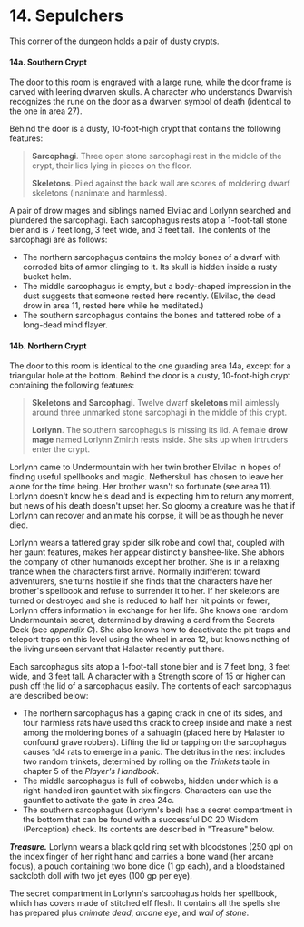 # 14. Sepulchers

This corner of the dungeon holds a pair of dusty crypts.

#### 14a. Southern Crypt

The door to this room is engraved with a large rune, while the door frame is carved with leering dwarven skulls. A character who understands Dwarvish recognizes the rune on the door as a dwarven symbol of death (identical to the one in area 27).

Behind the door is a dusty, 10-foot-high crypt that contains the following features:

>**Sarcophagi**. Three open stone sarcophagi rest in the middle of the crypt, their lids lying in pieces on the floor.
>
>**Skeletons**. Piled against the back wall are scores of moldering dwarf skeletons (inanimate and harmless).
>

A pair of drow mages and siblings named Elvilac and Lorlynn searched and plundered the sarcophagi. Each sarcophagus rests atop a 1-foot-tall stone bier and is 7 feet long, 3 feet wide, and 3 feet tall. The contents of the sarcophagi are as follows:

- The northern sarcophagus contains the moldy bones of a dwarf with corroded bits of armor clinging to it. Its skull is hidden inside a rusty bucket helm.
- The middle sarcophagus is empty, but a body-shaped impression in the dust suggests that someone rested here recently. (Elvilac, the dead drow in area 11, rested here while he meditated.)
- The southern sarcophagus contains the bones and tattered robe of a long-dead mind flayer.

#### 14b. Northern Crypt

The door to this room is identical to the one guarding area 14a, except for a triangular hole at the bottom. Behind the door is a dusty, 10-foot-high crypt containing the following features:

>**Skeletons and Sarcophagi**. Twelve dwarf **skeletons** mill aimlessly around three unmarked stone sarcophagi in the middle of this crypt.
>
>**Lorlynn**. The southern sarcophagus is missing its lid. A female **drow mage** named Lorlynn Zmirth rests inside. She sits up when intruders enter the crypt.
>

Lorlynn came to Undermountain with her twin brother Elvilac in hopes of finding useful spellbooks and magic. Netherskull has chosen to leave her alone for the time being. Her brother wasn't so fortunate (see area 11). Lorlynn doesn't know he's dead and is expecting him to return any moment, but news of his death doesn't upset her. So gloomy a creature was he that if Lorlynn can recover and animate his corpse, it will be as though he never died.

Lorlynn wears a tattered gray spider silk robe and cowl that, coupled with her gaunt features, makes her appear distinctly banshee-like. She abhors the company of other humanoids except her brother. She is in a relaxing trance when the characters first arrive. Normally indifferent toward adventurers, she turns hostile if she finds that the characters have her brother's spellbook and refuse to surrender it to her. If her skeletons are turned or destroyed and she is reduced to half her hit points or fewer, Lorlynn offers information in exchange for her life. She knows one random Undermountain secret, determined by drawing a card from the Secrets Deck (see *appendix C*). She also knows how to deactivate the pit traps and teleport traps on this level using the wheel in area 12, but knows nothing of the living unseen servant that Halaster recently put there.

Each sarcophagus sits atop a 1-foot-tall stone bier and is 7 feet long, 3 feet wide, and 3 feet tall. A character with a Strength score of 15 or higher can push off the lid of a sarcophagus easily. The contents of each sarcophagus are described below:

- The northern sarcophagus has a gaping crack in one of its sides, and four harmless rats have used this crack to creep inside and make a nest among the moldering bones of a sahuagin (placed here by Halaster to confound grave robbers). Lifting the lid or tapping on the sarcophagus causes 1d4 rats to emerge in a panic. The detritus in the nest includes two random trinkets, determined by rolling on the *Trinkets* table in chapter 5 of the *Player's Handbook*.
- The middle sarcophagus is full of cobwebs, hidden under which is a right-handed iron gauntlet with six fingers. Characters can use the gauntlet to activate the gate in area 24c.
- The southern sarcophagus (Lorlynn's bed) has a secret compartment in the bottom that can be found with a successful DC 20 Wisdom (Perception) check. Its contents are described in "Treasure" below.

***Treasure.*** Lorlynn wears a black gold ring set with bloodstones (250 gp) on the index finger of her right hand and carries a bone wand (her arcane focus), a pouch containing two bone dice (1 gp each), and a bloodstained sackcloth doll with two jet eyes (100 gp per eye).

The secret compartment in Lorlynn's sarcophagus holds her spellbook, which has covers made of stitched elf flesh. It contains all the spells she has prepared plus *animate dead*, *arcane eye*, and *wall of stone*.